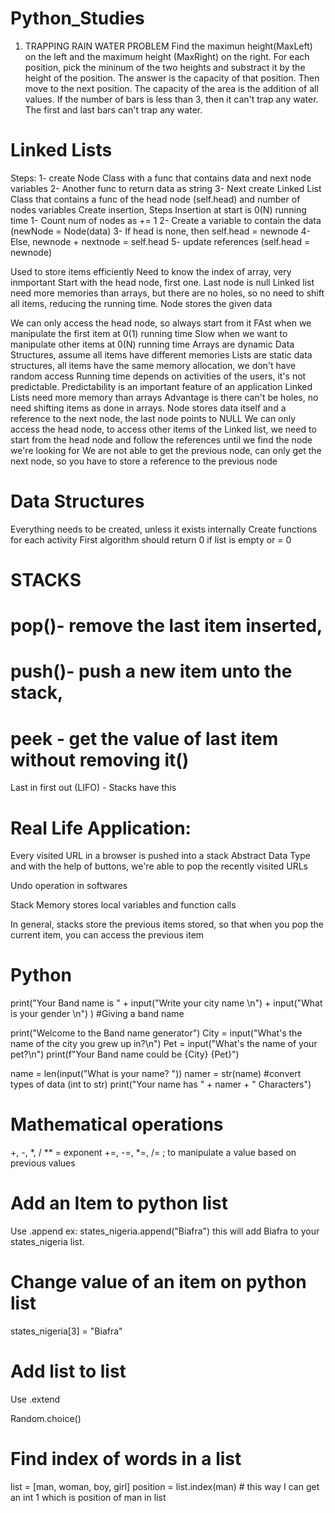 # Python_Studies
1. TRAPPING RAIN WATER PROBLEM
Find the maximun height(MaxLeft) on the left and the maximum height (MaxRight) on the right. For each position, pick the mininum of the two heights and substract it by the height of the position. The answer is the capacity of that position.  Then move to the next position. The capacity of the area is the addition of all values.
If the number of bars is less than 3, then it can't trap any water. The first and last bars can't trap any water.


# Linked Lists
Steps:
1- create Node Class with a func that contains data and next node variables
2- Another func to return data as string
3- Next create Linked List Class that contains a func of the head node (self.head) and number of nodes variables
Create insertion, Steps
Insertion at start is 0(N) running time
1- Count num of nodes as += 1
2- Create a variable to contain the data (newNode = Node(data)
3- If head is none, then self.head = newnode
4- Else, newnode + nextnode = self.head
5- update references (self.head = newnode)

Used to store items efficiently
Need to know the index of array, very inmportant
Start with the head node, first one. Last node is null
Linked list need more memories than arrays, but there are no holes, so no need to shift all items, reducing the running time.
Node stores the given data

We can only access the head node, so always start from it
FAst when we manipulate the first item at 0(1) running time
Slow when we want to manipulate other items at 0(N) running time
Arrays are dynamic Data Structures, assume all items have different memories
Lists are static data structures, all items have the same memory allocation, we don't have random access
Running time depends on activities of the users, it's not predictable.
Predictability is an important feature of an application
Linked Lists need more memory than arrays
Advantage is there can't be holes, no need shifting items as done in arrays.
Node stores data itself and a reference to the next node, the last node points to NULL
We can only access the head node, to access other items of the Linked list, we need to start from the head node and follow the references until we find the node we're looking for
We are not able to get the previous node, can only get the next node, so you have to store a reference to the previous node

# Data Structures
Everything needs to be created, unless it exists internally
Create functions for each activity
First algorithm should return 0 if list is empty or = 0


# STACKS

# pop()- remove the last item inserted, 
# push()- push a new item unto the stack, 
# peek - get the value of last item without removing it()
Last in first out (LIFO) - Stacks have this
# Real Life Application: 
   Every visited URL in a browser is pushed into a stack Abstract Data Type and with the help of buttons, we're able to pop the recently visited URLs

   Undo operation in softwares

   Stack Memory stores local variables and function calls

In general, stacks store the previous items stored, so that when you pop the current item, you can access the previous item

# Python
print("Your Band name is " + input("Write your city name \n") + input("What is your gender \n") ) #Giving a band name

print("Welcome to the Band name generator")
City = input("What's the name of the city you grew up in?\n")
Pet = input("What's the name of your pet?\n")
print(f"Your Band name could be {City} {Pet}")

name = len(input("What is your name? "))
namer = str(name) #convert types of data (int to str)
print("Your name has " + namer + " Characters")

# Mathematical operations
+, -, *, /
** = exponent
+=, -=, *=, /= ; to manipulate a value based on previous values 

# Add an Item to python list
Use .append
ex: states_nigeria.append("Biafra") this will add Biafra to your states_nigeria list.

# Change value of an item on python list
states_nigeria[3] = "Biafra"

# Add list to list
Use .extend

Random.choice()

# Find index of words in a list

list = [man, woman, boy, girl]
position = list.index(man) # this way I can get an int 1 which is position of man in list

   
